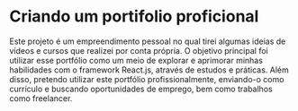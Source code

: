 # Criando um portifolio proficional

Este projeto é um empreendimento pessoal no qual tirei algumas ideias de vídeos e cursos que realizei por conta própria. O objetivo principal foi utilizar esse portfólio como um meio de explorar e aprimorar minhas habilidades com o framework React.js, através de estudos e práticas. Além disso, pretendo utilizar este portfólio profissionalmente, enviando-o como currículo e buscando oportunidades de emprego, bem como trabalhos como freelancer.

